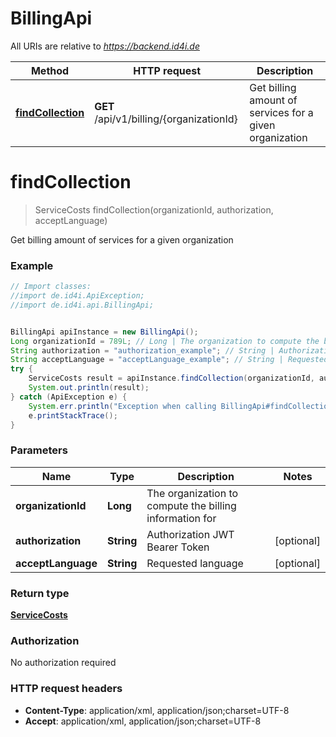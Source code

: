 # BillingApi

All URIs are relative to *https://backend.id4i.de*

Method | HTTP request | Description
------------- | ------------- | -------------
[**findCollection**](BillingApi.md#findCollection) | **GET** /api/v1/billing/{organizationId} | Get billing amount of services for a given organization


<a name="findCollection"></a>
# **findCollection**
> ServiceCosts findCollection(organizationId, authorization, acceptLanguage)

Get billing amount of services for a given organization

### Example
```java
// Import classes:
//import de.id4i.ApiException;
//import de.id4i.api.BillingApi;


BillingApi apiInstance = new BillingApi();
Long organizationId = 789L; // Long | The organization to compute the billing information for
String authorization = "authorization_example"; // String | Authorization JWT Bearer Token
String acceptLanguage = "acceptLanguage_example"; // String | Requested language
try {
    ServiceCosts result = apiInstance.findCollection(organizationId, authorization, acceptLanguage);
    System.out.println(result);
} catch (ApiException e) {
    System.err.println("Exception when calling BillingApi#findCollection");
    e.printStackTrace();
}
```

### Parameters

Name | Type | Description  | Notes
------------- | ------------- | ------------- | -------------
 **organizationId** | **Long**| The organization to compute the billing information for |
 **authorization** | **String**| Authorization JWT Bearer Token | [optional]
 **acceptLanguage** | **String**| Requested language | [optional]

### Return type

[**ServiceCosts**](ServiceCosts.md)

### Authorization

No authorization required

### HTTP request headers

 - **Content-Type**: application/xml, application/json;charset=UTF-8
 - **Accept**: application/xml, application/json;charset=UTF-8

